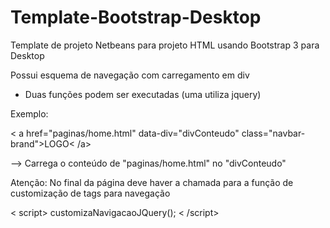 # Template-Bootstrap-Desktop
Template de projeto Netbeans para projeto HTML usando Bootstrap 3 para Desktop

Possui esquema de navegação com carregamento em div
- Duas funções podem ser executadas (uma utiliza jquery)

Exemplo:

< a href="paginas/home.html" data-div="divConteudo" class="navbar-brand">LOGO< /a>

--> Carrega o conteúdo de "paginas/home.html" no "divConteudo"

Atenção:
No final da página deve haver a chamada para a função de customização de tags para navegação

< script>
 customizaNavigacaoJQuery();
< /script>
